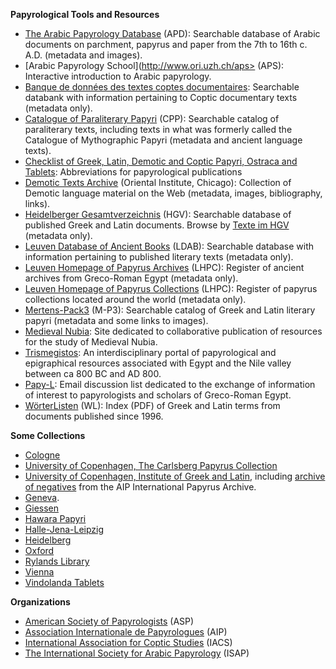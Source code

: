 **Papyrological Tools and Resources**
 * [The Arabic Papyrology Database](http://www.ori.uzh.ch/apd) (APD): Searchable database of Arabic documents on parchment, papyrus and paper from the 7th to 16th c. A.D. (metadata and images).
 * [Arabic Papyrology School](http://www.ori.uzh.ch/aps> (APS): Interactive introduction to Arabic papyrology. 
 * [Banque de données des textes coptes documentaires](http://dev.ulb.ac.be/philo/bad/copte/): Searchable databank with information pertaining to Coptic documentary texts (metadata only).
 * [Catalogue of Paraliterary Papyri](http://cpp.arts.kuleuven.be/index.php) (CPP): Searchable catalog of paraliterary texts, including texts in what was formerly called the Catalogue of Mythographic Papyri (metadata and ancient language texts).
 * [Checklist of Greek, Latin, Demotic and Coptic Papyri, Ostraca and Tablets](http://scriptorium.lib.duke.edu/papyrus/texts/clist.html): Abbreviations for papyrological publications
 * [Demotic Texts Archive](http://oi.uchicago.edu/OI/DEPT/RA/ABZU/DEMOTIC_WWW.HTML) (Oriental Institute, Chicago): Collection of Demotic language material on the Web (metadata, images, bibliography, links).
 * [Heidelberger Gesamtverzeichnis](http://www.rzuser.uni-heidelberg.de/~gv0/gvz.html) (HGV): Searchable database of published Greek and Latin documents. Browse by <a href="http://www.rzuser.uni-heidelberg.de/~gv0/Texte/HGV-Texte.html">Texte im HGV</a> (metadata only).
 * [Leuven Database of Ancient Books](http://ldab.arts.kuleuven.be) (LDAB): Searchable database with information pertaining to published literary texts (metadata only).
 * [Leuven Homepage of Papyrus Archives](http://www.trismegistos.org/arch.php) (LHPC): Register of ancient archives from Greco-Roman Egypt (metadata only).
 * [Leuven Homepage of Papyrus Collections](http://www.trismegistos.org/coll.php) (LHPC): Register of papyrus collections located around the world (metadata only).
 * [Mertens-Pack3](http://www.ulg.ac.be/facphl/services/cedopal/pages/mp3anglais.htm) (M-P3): Searchable catalog of Greek and Latin literary papyri (metadata and some links to images).
 * [Medieval Nubia](http://www.medievalnubia.info): Site dedicated to collaborative publication of resources for the study of Medieval Nubia.
 * [Trismegistos](http://www.trismegistos.org): An interdisciplinary portal of papyrological and epigraphical resources associated with Egypt and the Nile valley between ca 800 BC and AD 800. 
 * [Papy-L](http://adam.igl.ku.dk/~bulow/papy-l.html): Email discussion list dedicated to the exchange of information of interest to papyrologists and scholars of Greco-Roman Egypt.
 * [WörterListen](http://www.iaw.uni-heidelberg.de/hps/pap/WL/WL.html) (WL): Index (PDF) of Greek and Latin terms from documents published since 1996.

**Some Collections**
 * [Cologne](http://www.uni-koeln.de/phil-fak/ifa/NRWakademie/papyrologie) 
 * [University of Copenhagen, The Carlsberg Papyrus Collection](http://www.hum.ku.dk/cni/papcoll/index.html) 
 * [University of Copenhagen, Institute of Greek and Latin](http://www.igl.ku.dk/~bulow/PHaun.html), including [archive of negatives](http://www.igl.ku.dk/~bulow/aipdescr.html) from the AIP International Papyrus Archive.
 * [Geneva](http://www.ville-ge.ch/musinfo/collections/bpu/papyrus/index.html). 
 * [Giessen](http://digibib.ub.uni-giessen.de/cgi-bin/populo/pap.pl?db=pap)
 * [Hawara Papyri](http://www.ucl.ac.uk/GrandLat/hawara/index.html)
 * [Halle-Jena-Leipzig](http://papyri.uni-leipzig.de/)
 * [Heidelberg](http://aquila.papy.uni-heidelberg.de/Kat.html)
 * [Oxford](http://www.papyrology.ox.ac.uk)
 * [Rylands Library](http://rylibweb.man.ac.uk:80/insight/papyrus.htm)
 * [Vienna](http://aleph.onb.ac.at/F?func=file&amp;file_name=login&amp;local_base=ONB08)
 * [Vindolanda Tablets](http://vindolanda.csad.ox.ac.uk/)

**Organizations**
 * [American Society of Papyrologists](http://classics.uc.edu/asp) (ASP)
 * [Association Internationale de Papyrologues](http://www.ulb.ac.be/assoc/aip) (AIP) 
 * [International Association for Coptic Studies](http://rmcisadu.let.uniroma1.it/~iacs) (IACS)
 * [The International Society for Arabic Papyrology](http://www.ori.unizh.ch/isap.html) (ISAP) 
